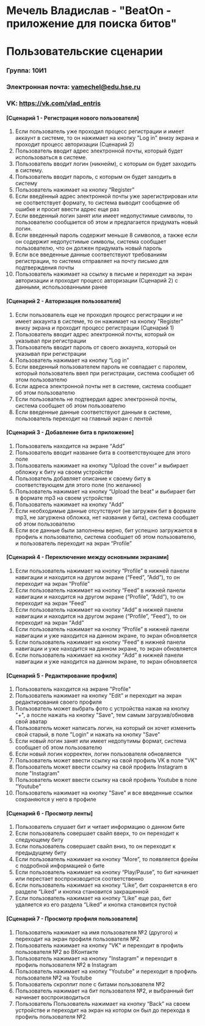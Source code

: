 Мечель Владислав - "BeatOn - приложение для поиска битов"
=========================================================
Пользовательские сценарии
=========================================================
### Группа: 10И1
### Электронная почта: vamechel@edu.hse.ru
### VK: https://vk.com/vlad_entris

#### [Сценарий 1 - Регистрация нового пользователя]
1. Если пользователь уже проходил процесс регистрации и имеет аккаунт в системе, то он нажимает на кнопку "Log in" внизу экрана и проходит процесс авторизации (Сценарий 2)
2. Пользователь вводит адрес электронной почты, который будет использоваться в системе.
3. Пользователь вводит логин (никнейм), с которым он будет заходить в систему.
4. Пользователь вводит пароль, с которым он будет заходить в систему
5. Пользователь нажимает на кнопку “Register”
6. Если введённый адрес электронной почты уже зарегистрирован или не соответствует формату, то система выводит сообщение об ошибке и просит ввести адрес еще раз
7. Если введенный логин занят или имеет недопустимые символы, то пользователю сообщается об этом и предлагается придумать новый логин.
8. Если введенный пароль содержит меньше 8 символов, а также если он содержит недопустимые символы, система сообщает пользователю, что он должен придумать новый пароль
9. Если все введенные данные соответствуют требованиям регистрации, то система отправляет на почту письмо для подтверждения почты
10. Пользователь нажимает на ссылку в письме и переходит на экран авторизации и проходит процесс авторизации (Сценарий 2) с данными, использованными ранее

#### [Сценарий 2 - Авторизация пользователя]
1. Если пользователь еще не проходил процесс регистрации и не имеет аккаунта в системе, то он нажимает на кнопку "Register" внизу экрана и проходит процесс регистрации (Сценарий 1)
2. Пользователь вводит адрес электронной почты, который он указывал при регистрации
3. Пользователь вводит пароль от своего аккаунта, который он указывал при регистрации 
4. Пользователь нажимает на кнопку “Log in”
5. Если введенный пользователем пароль не совпадает с паролем, который пользователь ввел при регистрации, система сообщает об этом пользователю
6. Если адреса электронной почты нет в системе, система сообщает об этом пользователю
7. Если пользователь не подтвердил адрес электронной почты, система сообщает об этом пользователю
8. Если введенные данные соответствуют данным в системе, пользователь переходит на главный экран с лентой


#### [Сценарий 3 - Добавление бита в приложение]
1. Пользователь находится на экране “Add”
2. Пользователь вводит название бита в соответствующее для этого поле
3. Пользователь нажимает на кнопку “Upload the cover” и выбирает обложку к биту на своем устройстве
4. Пользователь добавляет описание к своему биту в соответствующем для этого поле (по желанию)
5. Пользователь нажимает на кнопку “Upload the beat” и выбирает бит в формате mp3 на своем устройстве
6. Пользователь нажимает на кнопку “Add”
7. Если необходимые данные отсутствуют (не загружен бит в формате mp3, не загуржена обложка, нет названия у бита), система сообщает об этом пользователю
8. Если все данные были заполнены верно, бит успешно загружается в профиль к пользователю, система сообщает об этом пользователю, и пользователь переходит на экран “Profile”


#### [Сценарий 4 - Переключение между основными экранами]
1. Если пользователь нажимает на кнопку “Profile” в нижней панели навигации и находится на другом экране (“Feed”, “Add”), то он переходит на экран “Profile”
2. Если пользователь нажимает на кнопку “Feed” в нижней панели навигации и находится на другом экране (“Profile”, “Add”), то он переходит на экран “Feed”
3. Если пользователь нажимает на кнопку “Add” в нижней панели навигации и находится на другом экране (“Profile”, “Feed”), то он переходит на экран “Add”
4. Если пользователь нажимает на кнопку “Profile” в нижней панели навигации и уже находится на данном экране, то экран обновляется
5. Если пользователь нажимает на кнопку “Feed” в нижней панели навигации и уже находится на данном экране, то экран обновляется
6. Если пользователь нажимает на кнопку “Add” в нижней панели навигации и уже находится на данном экране, то экран обновляется

#### [Сценарий 5 - Редактирование профиля]
1. Пользователь находится на экране "Profile"
2. Пользователь нажимает на кнопку "Edit" и переходит на экран редактирования своего профиля
3. Пользователь может выбрать фото с устройства нажав на кнопку "+", а после нажать на кнопку "Save", тем самым загрузив/обновив свой аватар
4. Пользователь может написать логин, на который он хочет изменить свой старый, в поле "Login" и нажать на кнопку "Save"
5. Если новый логин занят или имеет недопутимы формат, система сообщает об этом пользователю
6. Если новый логин корректен, логин пользователя обновляется
7. Пользователь может ввести ссылку на свой профиль VK в поле "VK"
8. Пользователь может ввести ссылку на свой профиль Instagram в поле "Instagram"
9. Пользователь может ввести ссылку на свой профиль Youtube в поле "Youtube"
10. Пользователь нажимает на кнопку "Save" и все введенные ссылки сохраняются у него в профиле

#### [Сценарий 6 - Просмотр ленты]
1. Пользователь слушает бит и читает информацию о данном бите
2. Если пользователь совершает свайп вверх, то он переходит к следующему биту  
3. Если пользователь совершает свайп вниз, то он переходит к предыдущему биту  
4. Если пользователь нажимает на кнопку “More”, то появляется фрейм с подробной информацией о бите
5. Если пользователь нажимает на кнопку “Play/Pause”, то бит начинает или перестает воспроизводится соответственно
6. Если пользователь нажимает на кнопку “Like”, бит сохраняется в его разделе “Liked” и кнопка становится закрашенной
7. Если пользователь нажимает на кнопку “Like” еще раз, бит удаляется из его раздела “Liked” и кнопка становится пустой

#### [Сценарий 7 - Просмотр профиля пользователя]
1. Пользователь нажимает на имя пользователя №2 (другого) и переходит на экран профиля пользователя №2
2. Пользователь нажимает на кнопку "VK" и переходит в профиль пользователя №2 во ВКонтакте
3. Пользователь нажимает на кнопку "Instagram" и переходит в профиль пользователя №2 в Instagram
4. Пользователь нажимает на кнопку "Youtube" и переходит в профиль пользователя №2 на Youtube
5. Пользователь скроллит поле с битами пользователя №2
6. Пользователь нажимает на бит пользователя №2, и выбранный бит начинает воспроизводиться
7. Пользователь Пользователь нажимает на кнопку “Back” на своем устройстве и переходит на экран на которм он был до перехода в профиль пользователя №2
